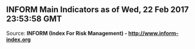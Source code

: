 ## INFORM Main Indicators as of Wed, 22 Feb 2017 23:53:58 GMT

Source: **INFORM (Index For Risk Management) - http://www.inform-index.org**